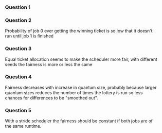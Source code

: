 ### Question 1

### Question 2
Probability of job 0 ever getting the winning ticket is so low that it doesn't run until job 1 is finished

### Question 3
Equal ticket allocation seems to make the scheduler more fair, with different seeds the fairness is more or less the same

### Question 4
Fairness decreases with increase in quantum size, probably because larger quantum sizes reduces the number of times the lottery is run so less chances for differences to be "smoothed out".

### Question 5
With a stride scheduler the fairness should be constant if both jobs are of the same runtime.

